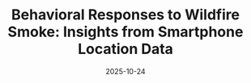 ---
title: "Behavioral Responses to Wildfire Smoke:
Insights from Smartphone Location Data"
collection: publications
category: Papers
date: 2025-10-24
authors:
- "Clara Berestycki"
- "Keith Chen"
paperurl: "Submitted."
---